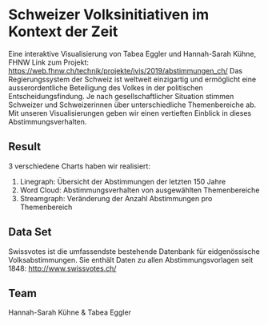 ﻿# Schweizer Volksinitiativen im Kontext der Zeit
Eine interaktive Visualisierung von Tabea Eggler und Hannah-Sarah Kühne, FHNW
Link zum Projekt: https://web.fhnw.ch/technik/projekte/ivis/2019/abstimmungen_ch/
Das Regierungssystem der Schweiz ist weltweit einzigartig und ermöglicht eine ausserordentliche Beteiligung des Volkes in der politischen Entscheidungsfindung. Je nach gesellschaftlicher Situation stimmen Schweizer und Schweizerinnen über unterschiedliche Themenbereiche ab. Mit unseren Visualisierungen geben wir einen vertieften Einblick in dieses Abstimmungsverhalten.

## Result
3 verschiedene Charts haben wir realisiert:
1) Linegraph: Übersicht der Abstimmungen der letzten 150 Jahre
2) Word Cloud: Abstimmungsverhalten von ausgewählten Themenbereiche
3) Streamgraph: Veränderung der Anzahl Abstimmungen pro Themenbereich

## Data Set
Swissvotes ist die umfassendste bestehende Datenbank für eidgenössische Volksabstimmungen. Sie enthält Daten zu allen Abstimmungsvorlagen seit 1848: http://www.swissvotes.ch/

## Team
Hannah-Sarah Kühne & Tabea Eggler
